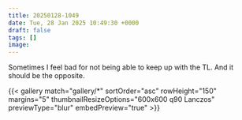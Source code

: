 ```yaml
---
title: 20250128-1049
date: Tue, 28 Jan 2025 10:49:30 +0000
draft: false
tags: []
image: 
---
```


Sometimes I feel bad for not being able to keep up with the TL. And it should be the opposite.

{{< gallery match="gallery/*" sortOrder="asc" rowHeight="150" margins="5" thumbnailResizeOptions="600x600 q90 Lanczos" previewType="blur" embedPreview="true" >}}

